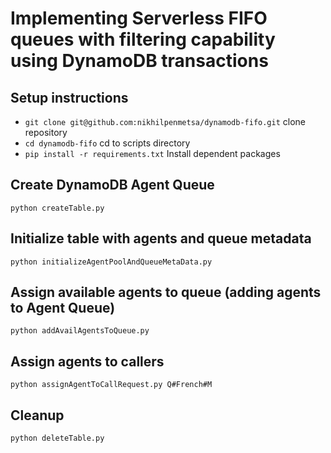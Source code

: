 # Implementing Serverless FIFO queues with filtering capability using DynamoDB transactions


## Setup instructions
* `git clone git@github.com:nikhilpenmetsa/dynamodb-fifo.git`  clone repository
* `cd dynamodb-fifo`   cd to scripts directory
* `pip install -r requirements.txt`   Install dependent packages

## Create DynamoDB Agent Queue
`python createTable.py`

## Initialize table with agents and queue metadata
`python initializeAgentPoolAndQueueMetaData.py`

## Assign available agents to queue (adding agents to Agent Queue)
`python addAvailAgentsToQueue.py`

## Assign agents to callers
`python assignAgentToCallRequest.py Q#French#M`

## Cleanup
`python deleteTable.py`
